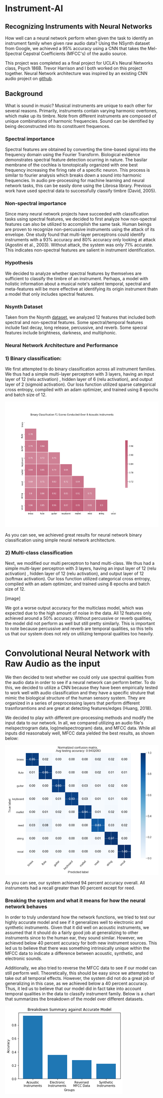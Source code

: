 # Instrument-AI

## Recognizing Instruments with Neural Networks
How well can a neural network perform when given the task to identify an instrument family when given raw audio data?  Using the NSynth dataset from Google, we achieved a 95% accuracy using a CNN that takes the Mel-Spectral Cepstral Coefficients (MFCC's) of the audio source. 

This project was completed as a final project for UCLA's Neural Networks class, Psych 186B. Trevor Harrison and I both worked on this project together. Neural Network architecture was inspired by an existing CNN audio project on [github](https://github.com/mikesmales).

## Background

What is sound in music? Musical instruments are unique to each other for several reasons. Primarily, instruments contain varying harmonic overtones, which make up its timbre. Note from different instruments are composed of unique combinations of harmonic frequencies. Sound can be identified by being deconstructed into its constituent frequences.

### Spectral importance

Spectral features are obtained by converting the time-based signal into the frequency domain using the Fourier Transform. Biological evidence demonstrates spectral feature detection ocurring in nature. The basilar membrane of the cochlea is tonotopically organized with one best frequency increasing the firing rate of a specific neuron. This process is similar to fourier analysis which breaks down a sound into harmonic frequencies. In audio pre-processing for machine learning and neural network tasks, this can be easily done using the Librosa library. Previous work have used spectral data to successfully classify timbre (David, 2005).

### Non-spectral importance

Since many neural network projects have succeeded with classification tasks using spectral features, we decided to first analyze how non-spectral features can also be utilized to accomplish the same task. Human beings are proven to recognize non-percussive instruments using the attack of its envelope. One study found that multi-layer perceptrons could identify instruments with a 93% accuracy and 80% accuracy only looking at attack (Agostini et al., 2003). Without attack, the system was only 71% accurate. This indicates non-spectral features are salient in instrument identification.

### Hypothesis
We decided to analyze whether spectral features by themselves are sufficient to classify the timbre of an instrument. Perhaps, a model with holistic information about a musical note's salient temporal, spectral and meta-features will be more effective at identifying its origin instrument thatn a model that only includes spectral features. 

### Nsynth Dataset
Taken from the Nsynth [dataset](https://magenta.tensorflow.org/datasets/nsynth "NSyth dataset"), we analyzed 12 features that included both spectral and non-spectral features. Some spectral/temporal features include fast decay, long release, percussive, and reverb. Some specral features include brightness, darkness, and multiphonic.

### Neural Network Architecture and Performance

### 1) Binary classification: 

We first attempted to do binary classification across all instrument families. We thus had a simple multi-layer perceptron with 3 layers, having an input layer of 12 (relu activation) , hidden layer of 6 (relu activation), and output layer of 2 (sigmoid activation). Our loss function utilized sparse categorical cross entropy, compiled with an adam optimizer, and trained using 8 epochs and batch size of 12.

![binary](https://github.com/eglouberman/Instrument-AI/blob/master/Images/Binary_classification2.png)

As you can see, we achieved great results for neural network binary classification using simple neural network architecture.

### 2) Multi-class classification

Next, we modified our multi perceptron to hand multi-class. We thus had a simple multi-layer perceptron with 3 layers, having an input layer of 12 (relu activation) , hidden layer of 12 (relu activation), and output layer of 12 (softmax activation). Our loss function utilized categorical cross entropy, compiled with an adam optimizer, and trained using 8 epochs and batch size of 12.

[image]


We got a worse output accuracy for the multiclass model, which was expected due to the high amount of noise in the data. All 12 features only achieved around a 50% accuracy. Without percussive or reverb qualities, the model did not perform as well but still pretty similarly. This is important to note because percussive and reverb are temporal qualities, so this tells us that our system does not rely on utilizing temporal qualities too heavily.

# Convolutional Neural Network with Raw Audio as the input

We then decided to test whether we could only use spectral qualities from the audio data in order to see if a neural network can perform better. To do this, we decided to utilize a CNN because they have been empirically tested to work well with audio classification and they have a specific struture that mimic the biological structure of the human sensory system. They are organized in a series of preprocessing layers that perform different trasnforamtions and are great at detecting features/edges (Huang, 2018). 

We decided to play with different pre-processing methods and modify the input data to our network. In all, we compared utilizing an audio file's melspectrogram data, log(melspectrogram) data, and MFCC data. While all inputs did reasonabaly well, MFCC data yielded the best results, as shown below: 

![image](https://github.com/eglouberman/Instrument-AI/blob/master/Images/mfccs_confusion_with_title.png)

As you can see, our system achieved 94 percent accuracy overall. All instruments had a recall greater than 90 percent except for reed.


### Breaking the system and what it means for how the neural network behaves
In order to truly understand how the network functions, we tried to test our highly accurate model and see if it generalizes well to electronic and synthetic instruments. Given that it did well on acoustic instruments, we assumed that it should do a fairly good job at generalizing to other instruments since to the human ear, they sound similar. However, we achieved below 40 percent accuracy for both new instrument sources. This led us to believe that there was something intrinsically unique within the MFCC data to indicate a difference between acoustic, synthetic, and electronic sounds.

Additionally, we also tried to reverse the MFCC data to see if our model can still perform well. Theoretically, this should be easy since we attempted to take out all temporal effects. However, the system did not do a great job of generalizing in this case, as we achieved below a 40 percent accuracy. Thus, it led us to believe that our model did in fact take into account temporal qualities in the data to classify instrument family. Below is a chart that summarizes the breakdown of the model over different datasets.

![image](https://github.com/eglouberman/Instrument-AI/blob/master/Images/Instrument_types.png)



